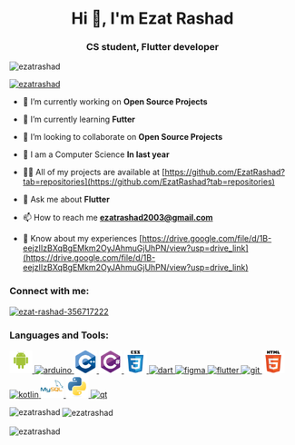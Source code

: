 <h1 align="center">Hi 👋, I'm Ezat Rashad</h1>
<h3 align="center">CS student, Flutter developer</h3>

<p align="left"> <img src="https://komarev.com/ghpvc/?username=ezatrashad&label=Profile%20views&color=0e75b6&style=flat" alt="ezatrashad" /> </p>

<p align="left"> <a href="https://github.com/ryo-ma/github-profile-trophy"><img src="https://github-profile-trophy.vercel.app/?username=ezatrashad" alt="ezatrashad" /></a> </p>

- 🔭 I’m currently working on **Open Source Projects**

- 🌱 I’m currently learning **Futter**

- 👯 I’m looking to collaborate on **Open Source Projects**

- 🤝 I am a Computer Science **In last year**

- 👨‍💻 All of my projects are available at [https://github.com/EzatRashad?tab=repositories](https://github.com/EzatRashad?tab=repositories)

- 💬 Ask me about **Flutter**

- 📫 How to reach me **ezatrashad2003@gmail.com**

- 📄 Know about my experiences [https://drive.google.com/file/d/1B-eejzIIzBXqBgEMkm2OyJAhmuGjUhPN/view?usp=drive_link](https://drive.google.com/file/d/1B-eejzIIzBXqBgEMkm2OyJAhmuGjUhPN/view?usp=drive_link)

<h3 align="left">Connect with me:</h3>
<p align="left">
<a href="https://linkedin.com/in/ezat-rashad-356717222" target="blank"><img align="center" src="https://raw.githubusercontent.com/rahuldkjain/github-profile-readme-generator/master/src/images/icons/Social/linked-in-alt.svg" alt="ezat-rashad-356717222" height="30" width="40" /></a>
</p>

<h3 align="left">Languages and Tools:</h3>
<p align="left"> <a href="https://developer.android.com" target="_blank" rel="noreferrer"> <img src="https://raw.githubusercontent.com/devicons/devicon/master/icons/android/android-original-wordmark.svg" alt="android" width="40" height="40"/> </a> <a href="https://www.arduino.cc/" target="_blank" rel="noreferrer"> <img src="https://cdn.worldvectorlogo.com/logos/arduino-1.svg" alt="arduino" width="40" height="40"/> </a> <a href="https://www.w3schools.com/cpp/" target="_blank" rel="noreferrer"> <img src="https://raw.githubusercontent.com/devicons/devicon/master/icons/cplusplus/cplusplus-original.svg" alt="cplusplus" width="40" height="40"/> </a> <a href="https://www.w3schools.com/cs/" target="_blank" rel="noreferrer"> <img src="https://raw.githubusercontent.com/devicons/devicon/master/icons/csharp/csharp-original.svg" alt="csharp" width="40" height="40"/> </a> <a href="https://www.w3schools.com/css/" target="_blank" rel="noreferrer"> <img src="https://raw.githubusercontent.com/devicons/devicon/master/icons/css3/css3-original-wordmark.svg" alt="css3" width="40" height="40"/> </a> <a href="https://dart.dev" target="_blank" rel="noreferrer"> <img src="https://www.vectorlogo.zone/logos/dartlang/dartlang-icon.svg" alt="dart" width="40" height="40"/> </a> <a href="https://www.figma.com/" target="_blank" rel="noreferrer"> <img src="https://www.vectorlogo.zone/logos/figma/figma-icon.svg" alt="figma" width="40" height="40"/> </a> <a href="https://flutter.dev" target="_blank" rel="noreferrer"> <img src="https://www.vectorlogo.zone/logos/flutterio/flutterio-icon.svg" alt="flutter" width="40" height="40"/> </a> <a href="https://git-scm.com/" target="_blank" rel="noreferrer"> <img src="https://www.vectorlogo.zone/logos/git-scm/git-scm-icon.svg" alt="git" width="40" height="40"/> </a> <a href="https://www.w3.org/html/" target="_blank" rel="noreferrer"> <img src="https://raw.githubusercontent.com/devicons/devicon/master/icons/html5/html5-original-wordmark.svg" alt="html5" width="40" height="40"/> </a> <a href="https://kotlinlang.org" target="_blank" rel="noreferrer"> <img src="https://www.vectorlogo.zone/logos/kotlinlang/kotlinlang-icon.svg" alt="kotlin" width="40" height="40"/> </a> <a href="https://www.mysql.com/" target="_blank" rel="noreferrer"> <img src="https://raw.githubusercontent.com/devicons/devicon/master/icons/mysql/mysql-original-wordmark.svg" alt="mysql" width="40" height="40"/> </a> <a href="https://www.python.org" target="_blank" rel="noreferrer"> <img src="https://raw.githubusercontent.com/devicons/devicon/master/icons/python/python-original.svg" alt="python" width="40" height="40"/> </a> <a href="https://www.qt.io/" target="_blank" rel="noreferrer"> <img src="https://upload.wikimedia.org/wikipedia/commons/0/0b/Qt_logo_2016.svg" alt="qt" width="40" height="40"/> </a> </p>

<p><img align="left" src="https://github-readme-stats.vercel.app/api/top-langs?username=ezatrashad&show_icons=true&locale=en&layout=compact" alt="ezatrashad" /></p>

<p>&nbsp;<img align="center" src="https://github-readme-stats.vercel.app/api?username=ezatrashad&show_icons=true&locale=en" alt="ezatrashad" /></p>

<p><img align="center" src="https://github-readme-streak-stats.herokuapp.com/?user=ezatrashad&" alt="ezatrashad" /></p>
